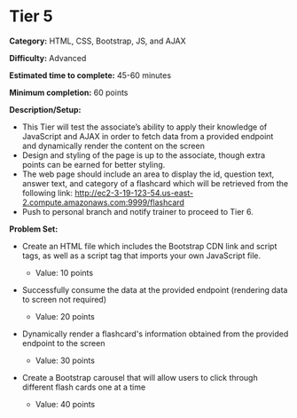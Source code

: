 # Tier 5

**Category:** HTML, CSS, Bootstrap, JS, and AJAX

**Difficulty:** Advanced

**Estimated time to complete:** 45-60 minutes

**Minimum completion:** 60 points

**Description/Setup:**
  - This Tier will test the associate’s ability to apply their knowledge of JavaScript and AJAX in order to fetch data from a provided endpoint and dynamically render the content on the screen
  - Design and styling of the page is up to the associate, though extra points can be earned for better styling.
  - The web page should include an area to display the id, question text, answer text, and category of a flashcard which will be retrieved from the following link: http://ec2-3-19-123-54.us-east-2.compute.amazonaws.com:9999/flashcard
  - Push to personal branch and notify trainer to proceed to Tier 6.

**Problem Set:**
  - Create an HTML file which includes the Bootstrap CDN link and script tags, as well as a script tag that imports your own JavaScript file.
    - Value: 10 points


  - Successfully consume the data at the provided endpoint (rendering data to screen not required)
    - Value: 20 points

	
  - Dynamically render a flashcard's information obtained from the provided endpoint to the screen
    - Value: 30 points


  - Create a Bootstrap carousel that will allow users to click through different flash cards one at a time
    - Value: 40 points


